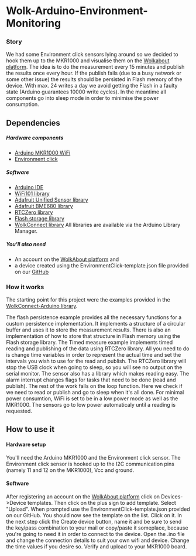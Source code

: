 # Wolk-Arduino-Environment-Monitoring

### Story

We had some Environment click sensors lying around so we decided to hook them up to the MKR1000 and visualise them on the [Wolkabout platform](https://demo.wolkabout.com/).
The idea is to do the measurement every 15 minutes and publish the results once every hour.
If the publish fails (due to a busy network or some other issue) the results should be persisted in Flash memory of the device. With max. 24 writes a day we avoid getting the Flash in a faulty state (Arduino guarantees 10000 write cycles).
In the meantime all components go into sleep mode in order to minimise the power consumption. 

## Dependencies
##### Hardware components
- [Arduino MKR1000 WiFi](https://www.hackster.io/arduino/products/arduino-mkr1000)
- [Environment click](https://www.mikroe.com/environment-click)

##### Software
- [Arduino IDE](https://www.arduino.cc/en/main/software)
- [WiFi101 library](https://github.com/arduino-libraries/WiFi101)
- [Adafruit Unified Sensor library](https://github.com/adafruit/Adafruit_Sensor)
- [Adafruit BME680 library](https://github.com/adafruit/Adafruit_BME680)
- [RTCZero library](https://github.com/arduino-libraries/RTCZero)
- [Flash storage library](https://github.com/cmaglie/FlashStorage)
- [WolkConnect library](https://github.com/Wolkabout/WolkConnect-Arduino)
All libraries are available via the Arduino Library Manager.

##### You'll also need

- An account on the [WolkAbout platform](https://demo.wolkabout.com/) and 
- a device created using the EnvironmentClick-template.json file provided on our [GitHub](https://github.com/Wolkabout/Wolk-Arduino-Environment-Monitoring) 

### How it works

The starting point for this project were the examples provided in the [WolkConnect-Arduino library](https://github.com/Wolkabout/WolkConnect-Arduino).

The flash persistence example provides all the necessary functions for a custom persistence implementation. It implements a structure of a circular buffer and uses it to store the measurement results. There is also an implementation of how to store that structure in Flash memory using the Flash storage library.
The Timed measure example implements timed reading and publishing of the data using RTCZero library. All you need to do is change time variables in order to represent the actual time and set the intervals you wish to use for the read and publish. The RTCZero library will stop the USB clock when going to sleep, so you will see no output on the serial monitor.
The sensor also has a library which makes reading easy.
The alarm interrupt changes flags for tasks that need to be done (read and publish). The rest of the work falls on the loop function.
Here we check if we need to read or publish and go to sleep when it's all done. For minimal power consumtion, WiFi is set to be in a low power mode as well as the MKR1000. The sensors go to low power automaticaly until a reading is requested.

## How to use it
#### Hardware setup

You'll need the Arduino MKR1000 and the Environment click sensor.
The Environment click sensor is hooked up to the I2C communication pins (namely 11 and 12 on the MKR1000), Vcc and ground.
#### Software
After registering an account on the [WolkAbout platform](https://demo.wolkabout.com/) click on Devices->Device templates.
Then click on the plus sign to add template. Select "Upload".
When prompted use the EnvironmentClick-template.json provided on our GitHub. You should now see the template on the list. Click on it.
In the next step click the Create device button, name it and be sure to send the key/pass combination to your mail or copy/paste it someplace, because you're going to need it in order to connect to the device.
Open the .ino file and change the connection details to suit your own wifi and device.
Change the time values if you desire so.
Verify and upload to your MKR1000 board.
